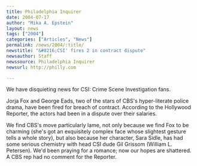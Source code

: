 ```yaml
---
title: Philadelphia Inquirer
date: 2004-07-17
author: "Mika A. Epstein"
layout: news
tags: ["2004"]
categories: ["Articles", "News"]
permalink: /news/2004/:title/
newstitle: "&#8216;CSI' fires 2 in contract dispute"
newsauthor: Staff  
newssource: Philadelphia Inquirer  
newsurl: http://philly.com  

---
```


We have disquieting news for CSI: Crime Scene Investigation fans. 

Jorja Fox and George Eads, two of the stars of CBS's hyper-literate police drama, have been fired for breach of contract. According to the Hollywood Reporter, the actors had been in a dispute over their salaries.

We find CBS's move particularly lame, not only because we find Fox to be charming (she's got an exquisitely complex face whose slightest gesture tells a whole story), but also because her character, Sara Sidle, has had some serious chemistry with head CSI dude Gil Grissom (William L. Petersen). We'd been praying for a romance; now our hopes are shattered. A CBS rep had no comment for the Reporter.

